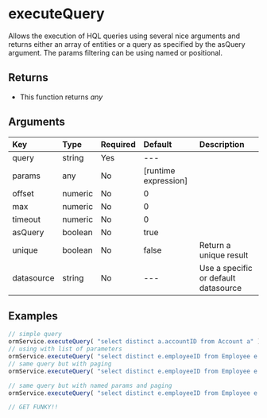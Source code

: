 # executeQuery

Allows the execution of HQL queries using several nice arguments and returns either an array of entities or a query as specified by the asQuery argument. The params filtering can be using named or positional.

## Returns

* This function returns _any_

## Arguments

| Key | Type | Required | Default | Description |
| :--- | :--- | :--- | :--- | :--- |
| query | string | Yes | --- |  |
| params | any | No | \[runtime expression\] |  |
| offset | numeric | No | 0 |  |
| max | numeric | No | 0 |  |
| timeout | numeric | No | 0 |  |
| asQuery | boolean | No | true |  |
| unique | boolean | No | false | Return a unique result |
| datasource | string | No | --- | Use a specific or default datasource |

## Examples

```javascript
// simple query
ormService.executeQuery( "select distinct a.accountID from Account a" );
// using with list of parameters
ormService.executeQuery( "select distinct e.employeeID from Employee e where e.department = ? and e.created > ?", ['IS','01/01/2010'] );
// same query but with paging
ormService.executeQuery( "select distinct e.employeeID from Employee e where e.department = ? and e.created > ?", ['IS','01/01/2010'],1,30);

// same query but with named params and paging
ormService.executeQuery( "select distinct e.employeeID from Employee e where e.department = :dep and e.created > :created", {dep='Accounting',created='01/01/2010'],10,20);

// GET FUNKY!!
```

